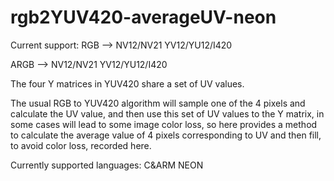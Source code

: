 # rgb2YUV420-averageUV-neon
Current support:
RGB  --> NV12/NV21   YV12/YU12/I420

ARGB --> NV12/NV21   YV12/YU12/I420

The four Y matrices in YUV420 share a set of UV values.

The usual RGB to YUV420 algorithm will sample one of the 4 pixels and calculate the UV value, and then use this set of UV values to the Y matrix, in some cases will lead to some image color loss, so here provides a method to calculate the average value of 4 pixels corresponding to UV and then fill, to avoid color loss, recorded here.

Currently supported languages: C&ARM NEON
